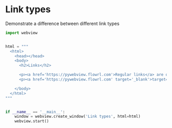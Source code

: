 # Link types


Demonstrate a difference between different link types


``` python
import webview


html = """
  <html>
    <head></head>
    <body>
      <h2>Links</h2>

      <p><a href='https://pywebview.flowrl.com'>Regular links</a> are opened in the application window.</p>
      <p><a href='https://pywebview.flowrl.com' target='_blank'>target='_blank' links</a> are opened in an external browser.</p>

    </body>
  </html>
"""


if __name__ == '__main__':
    window = webview.create_window('Link types', html=html)
    webview.start()
```
